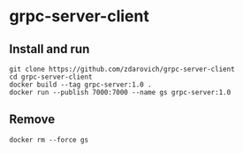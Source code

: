 # grpc-server-client
## Install and run
 ```shell
git clone https://github.com/zdarovich/grpc-server-client
cd grpc-server-client
docker build --tag grpc-server:1.0 .
docker run --publish 7000:7000 --name gs grpc-server:1.0
```

## Remove
 ```shell
docker rm --force gs
```
